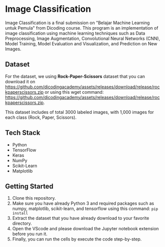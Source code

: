 
# Image Classification

Image Classification is a final submission on "Belajar Machine Learning untuk Pemula" from Dicoding course. This program is an implementation of image classification using machine learning techniques such as Data Preprocessing, Image Augmentation, Convolutional Neural Networks (CNN), Model Training, Model Evaluation and Visualization, and Prediction on New Images.



## Dataset

For the dataset, we using **Rock-Paper-Scissors** dataset that you can download it on https://github.com/dicodingacademy/assets/releases/download/release/rockpaperscissors.zip or using this wget command: https://github.com/dicodingacademy/assets/releases/download/release/rockpaperscissors.zip.

This dataset includes of total 3000 labeled images, with 1,000 images for each class (Rock, Paper, Scissors).
## Tech Stack

- Python
- TensorFlow
- Keras
- NumPy
- Scikit-Learn
- Matplotlib


## Getting Started

1. Clone this repository.
2. Make sure you have already Python 3 and required packages such as numpy, matplotlib, scikit-learn, and tensorflow using this command: `pip install`
3. Extract the dataset that you have already download to your favorite directory.
4. Open the VScode and please download the Jupyter notebook extension before you run it.
5. Finally, you can run the cells by execute the code step-by-step.